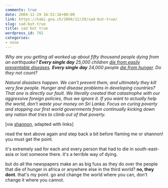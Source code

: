 ```yaml
---
comments: true
date: 2004-12-29 16:52:16+00:00
link: https://habi.gna.ch/2004/12/29/sad-but-true/
slug: sad-but-true
title: sad but true
wordpress_id: 702
categories:
- none
---
```



<cite>
  
Why are you getting all worked up about fifty thousand people dying from an earthquake? **Every single day** 25,000 children [die from easily preventable diseases](http://66.102.9.104/search?q=cache:_MvpJLUvUuUJ:www.unicef.org/ffl/text/factsforlife-en.txt+Every+single+day+25,000+children+die+from+easily+preventable+diseases&hl=en). **Every single day** 24,000 people [die from hunger](http://www.cbc.ca/stories/2003/11/25/hunger031125). Do they not count?



Natural disasters happen. We can't prevent them, and ultimately they kill very few people. Hunger and disease problems in developing countries? That one is directly _our fault_. We literally created that catastrophe with our aggressive foreign policies, thus we ignore it. If you want to actually help the world, don't waste your money on Sri Lanka. Focus on curing poverty and stopping our first world governments from continually kicking down any nation that tries to climb out of that poverty.
  
</cite>



[via [shannon](http://iam.bmezine.com/iams.exe?cmd=find&username=glider&datematch=200412281106), adapted with links]



read the text above again and step back a bit before flaming me or shannon! you must get the point. 
  
it's extremely sad for each and every person that had to die in south-east-asia or lost someone there. it's a terrible way of dying.
  
but do all the newspapers make an as big fuss as they do over the people that die of hunger in africa or anywhere else in the third world? **no, they dont**. that's my point. go and change the world where you can, don't change it where you cannot.

